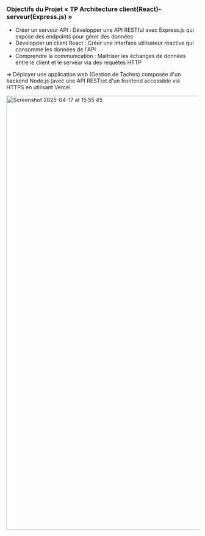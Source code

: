 ### Objectifs du Projet « TP Architecture client(React)-serveur(Express.js) » 

- Créer un serveur API : 
Développer une API RESTful avec Express.js qui expose des endpoints pour gérer des données
- Développer un client React : 
Créer une interface utilisateur réactive qui consomme les données de l'API
- Comprendre la communication : 
Maîtriser les échanges de données entre le client et le serveur via des requêtes HTTP

=> Déployer une application web (Gestion de Taches) composée d'un backend Node.js (avec une API REST)et d'un frontend accessible via HTTPS en utilisant Vercel.

<img width="1136" alt="Screenshot 2025-04-17 at 15 55 45" src="https://github.com/user-attachments/assets/f4102d39-3caa-499d-a093-8a5904acca14" />
